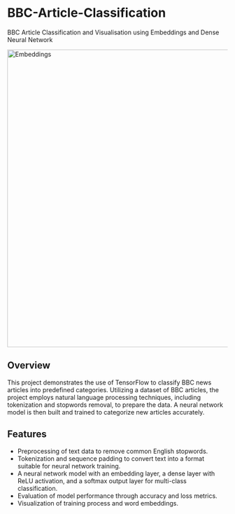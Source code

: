 # BBC-Article-Classification
BBC Article Classification and Visualisation using Embeddings and Dense Neural Network

<img width="680" alt="Embeddings" src="https://github.com/user-attachments/assets/182f3b8c-1c01-4e30-9743-9a2a4c26d4e6" />

## Overview
This project demonstrates the use of TensorFlow to classify BBC news articles into predefined categories. Utilizing a dataset of BBC articles, the project employs natural language processing techniques, including tokenization and stopwords removal, to prepare the data. A neural network model is then built and trained to categorize new articles accurately.

## Features
- Preprocessing of text data to remove common English stopwords.
- Tokenization and sequence padding to convert text into a format suitable for neural network training.
- A neural network model with an embedding layer, a dense layer with ReLU activation, and a softmax output layer for multi-class classification.
- Evaluation of model performance through accuracy and loss metrics.
- Visualization of training process and word embeddings.
